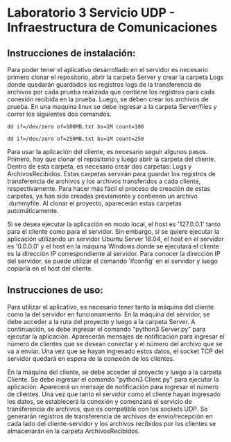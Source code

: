# Laboratorio 3 Servicio UDP - Infraestructura de Comunicaciones

## Instrucciones de instalación:

Para poder tener el aplicativo desarrollado en el servidor es necesario primero clonar el repositorio, abrir la carpeta Server y crear la carpeta Logs donde quedarán guardados los registros logs de la transferencia de archivos por cada prueba realizada que contiene los registros para cada conexión recibida en la prueba. Luego, se deben crear los archivos de prueba. En una maquina linux se debe ingresar a la carpeta Server/files y correr los siguientes dos comandos.

`dd if=/dev/zero of=100MB.txt bs=1M count=100`

`dd if=/dev/zero of=250MB.txt bs=1M count=250`

Para usar la aplicación del cliente, es necesario seguir algunos pasos. Primero, hay que clonar el repositorio y luego abrir la carpeta del cliente. Dentro de esta carpeta, es necesario crear dos carpetas: Logs y ArchivosRecibidos. Estas carpetas servirán para guardar los registros de transferencia de archivos y los archivos transferidos a cada cliente, respectivamente. Para hacer más fácil el proceso de creación de estas carpetas, ya han sido creadas previamente y contienen un archivo .dummyfile. Al clonar el proyecto, aparecerán estas carpetas automáticamente.

Si se desea ejecutar la aplicación en modo local, el host es '127.0.0.1' tanto para el cliente como para el servidor. Sin embargo, si se quiere ejecutar la aplicación utilizando un servidor Ubuntu Server 18.04, el host en el servidor es '0.0.0.0' y el host en la máquina Windows donde se ejecutará el cliente es la dirección IP correspondiente al servidor. Para conocer la dirección IP del servidor, se puede utilizar el comando 'ifconfig' en el servidor y luego copiarla en el host del cliente.

## Instrucciones de uso:

Para utilizar el aplicativo, es necesario tener tanto la máquina del cliente como la del servidor en funcionamiento. En la máquina del servidor, se debe acceder a la ruta del proyecto y luego a la carpeta Server. A continuación, se debe ingresar el comando "python3 Server.py" para ejecutar la aplicación. Aparecerán mensajes de notificación para ingresar el número de clientes que se desean conectar y el número del archivo que se va a enviar. Una vez que se hayan ingresado estos datos, el socket TCP del servidor quedará en espera de la conexión de los clientes.

En la máquina del cliente, se debe acceder al proyecto y luego a la carpeta Cliente. Se debe ingresar el comando "python3 Client.py" para ejecutar la aplicación. Aparecerá un mensaje de notificación para ingresar el número de clientes. Una vez que tanto el servidor como el cliente hayan ingresado los datos, se establecerá la conexión y comenzará el servicio de transferencia de archivos, que es compatible con los sockets UDP. Se generarán registros de transferencia de archivos de envío/recepción en cada lado del cliente-servidor y los archivos recibidos por los clientes se almacenarán en la carpeta ArchivosRecibidos.